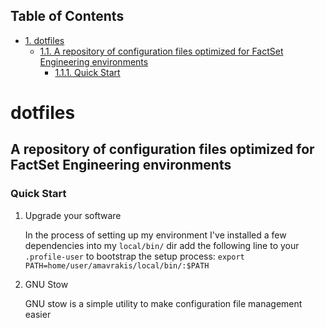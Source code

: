 <div id="table-of-contents">
<h2>Table of Contents</h2>
<div id="text-table-of-contents">
<ul>
<li><a href="#orgheadline5">1. dotfiles</a>
<ul>
<li><a href="#orgheadline4">1.1. A repository of configuration files optimized for FactSet Engineering environments</a>
<ul>
<li><a href="#orgheadline3">1.1.1. Quick Start</a></li>
</ul>
</li>
</ul>
</li>
</ul>
</div>
</div>

# dotfiles<a id="orgheadline5"></a>

## A repository of configuration files optimized for FactSet Engineering environments<a id="orgheadline4"></a>

### Quick Start<a id="orgheadline3"></a>

1.  Upgrade your software

    In the process of setting up my environment I've installed a few dependencies into my `local/bin/` dir add the following line to your `.profile-user` to bootstrap the setup process:
    `export PATH=home/user/amavrakis/local/bin/:$PATH`

2.  GNU Stow

    GNU stow is a simple utility to make configuration file management easier
